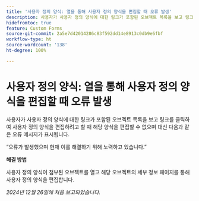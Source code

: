 ```yaml
---
title: '사용자 정의 양식: 열을 통해 사용자 정의 양식을 편집할 때 오류 발생'
description: 사용자가 사용자 정의 양식에 대한 링크가 포함된 오브젝트 목록을 보고 링크를 클릭하여 사용자 정의 양식을 편집하려고 할 때 해당 양식을 편집할 수 없으며 오류 메시지가 표시됩니다. 해결 방법을 사용할 수 있습니다.
hidefromtoc: true
feature: Custom Forms
source-git-commit: 2a5e7d42014286c83f592dd14e8913c0db9e6fbf
workflow-type: ht
source-wordcount: '138'
ht-degree: 100%

---
```



# 사용자 정의 양식: 열을 통해 사용자 정의 양식을 편집할 때 오류 발생

사용자가 사용자 정의 양식에 대한 링크가 포함된 오브젝트 목록을 보고 링크를 클릭하여 사용자 정의 양식을 편집하려고 할 때 해당 양식을 편집할 수 없으며 대신 다음과 같은 오류 메시지가 표시됩니다.

“오류가 발생했으며 현재 이를 해결하기 위해 노력하고 있습니다.”

**해결 방법**

사용자 정의 양식이 첨부된 오브젝트를 열고 해당 오브젝트의 세부 정보 페이지를 통해 사용자 정의 양식을 편집합니다.

_2024년 12월 26일에 처음 보고되었습니다._
